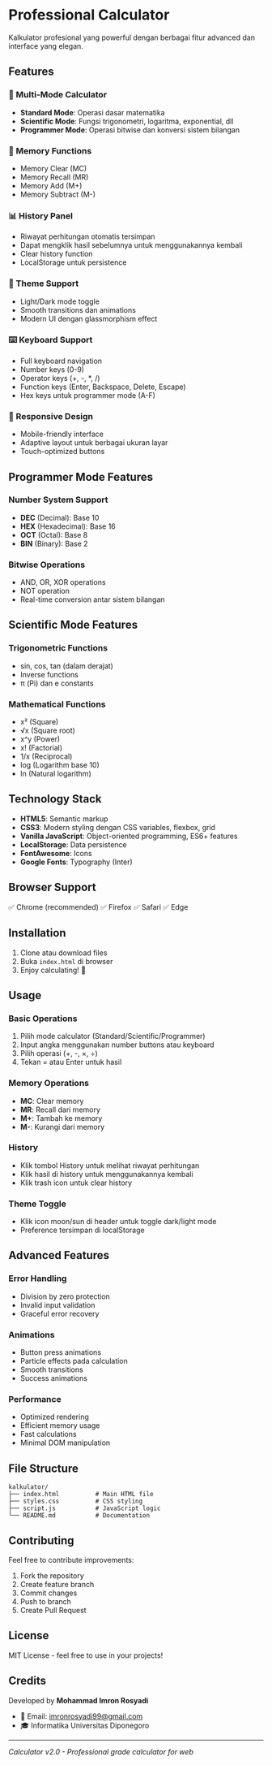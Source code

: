 # Professional Calculator

Kalkulator profesional yang powerful dengan berbagai fitur advanced dan interface yang elegan.

## Features

### 🧮 Multi-Mode Calculator
- **Standard Mode**: Operasi dasar matematika
- **Scientific Mode**: Fungsi trigonometri, logaritma, exponential, dll
- **Programmer Mode**: Operasi bitwise dan konversi sistem bilangan

### 💾 Memory Functions
- Memory Clear (MC)
- Memory Recall (MR) 
- Memory Add (M+)
- Memory Subtract (M-)

### 📊 History Panel
- Riwayat perhitungan otomatis tersimpan
- Dapat mengklik hasil sebelumnya untuk menggunakannya kembali
- Clear history function
- LocalStorage untuk persistence

### 🎨 Theme Support
- Light/Dark mode toggle
- Smooth transitions dan animations
- Modern UI dengan glassmorphism effect

### ⌨️ Keyboard Support
- Full keyboard navigation
- Number keys (0-9)
- Operator keys (+, -, *, /)
- Function keys (Enter, Backspace, Delete, Escape)
- Hex keys untuk programmer mode (A-F)

### 📱 Responsive Design
- Mobile-friendly interface
- Adaptive layout untuk berbagai ukuran layar
- Touch-optimized buttons

## Programmer Mode Features

### Number System Support
- **DEC** (Decimal): Base 10
- **HEX** (Hexadecimal): Base 16
- **OCT** (Octal): Base 8
- **BIN** (Binary): Base 2

### Bitwise Operations
- AND, OR, XOR operations
- NOT operation
- Real-time conversion antar sistem bilangan

## Scientific Mode Features

### Trigonometric Functions
- sin, cos, tan (dalam derajat)
- Inverse functions
- π (Pi) dan e constants

### Mathematical Functions
- x² (Square)
- √x (Square root)
- x^y (Power)
- x! (Factorial)
- 1/x (Reciprocal)
- log (Logarithm base 10)
- ln (Natural logarithm)

## Technology Stack

- **HTML5**: Semantic markup
- **CSS3**: Modern styling dengan CSS variables, flexbox, grid
- **Vanilla JavaScript**: Object-oriented programming, ES6+ features
- **LocalStorage**: Data persistence
- **FontAwesome**: Icons
- **Google Fonts**: Typography (Inter)

## Browser Support

✅ Chrome (recommended)
✅ Firefox
✅ Safari
✅ Edge

## Installation

1. Clone atau download files
2. Buka `index.html` di browser
3. Enjoy calculating! 🎉

## Usage

### Basic Operations
1. Pilih mode calculator (Standard/Scientific/Programmer)
2. Input angka menggunakan number buttons atau keyboard
3. Pilih operasi (+, -, ×, ÷)
4. Tekan = atau Enter untuk hasil

### Memory Operations
- **MC**: Clear memory
- **MR**: Recall dari memory
- **M+**: Tambah ke memory
- **M-**: Kurangi dari memory

### History
- Klik tombol History untuk melihat riwayat perhitungan
- Klik hasil di history untuk menggunakannya kembali
- Klik trash icon untuk clear history

### Theme Toggle
- Klik icon moon/sun di header untuk toggle dark/light mode
- Preference tersimpan di localStorage

## Advanced Features

### Error Handling
- Division by zero protection
- Invalid input validation
- Graceful error recovery

### Animations
- Button press animations
- Particle effects pada calculation
- Smooth transitions
- Success animations

### Performance
- Optimized rendering
- Efficient memory usage
- Fast calculations
- Minimal DOM manipulation

## File Structure

```
kalkulator/
├── index.html          # Main HTML file
├── styles.css          # CSS styling
├── script.js           # JavaScript logic
└── README.md           # Documentation
```

## Contributing

Feel free to contribute improvements:

1. Fork the repository
2. Create feature branch
3. Commit changes
4. Push to branch
5. Create Pull Request

## License

MIT License - feel free to use in your projects!

## Credits

Developed by **Mohammad Imron Rosyadi**
- 📧 Email: imronrosyadi99@gmail.com
- 🎓 Informatika Universitas Diponegoro

---

*Calculator v2.0 - Professional grade calculator for web*
